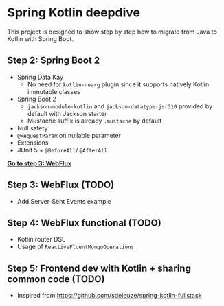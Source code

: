 # Spring Kotlin deepdive

This project is designed to show step by step how to migrate from Java to Kotlin with
Spring Boot.

## Step 2: Spring Boot 2

* Spring Data Kay
	* No need for `kotlin-noarg` plugin since it supports natively Kotlin immutable classes
* Spring Boot 2
	* `jackson-module-kotlin` and `jackson-datatype-jsr310` provided by default with Jackson starter
	* Mustache suffix is already `.mustache` by default
* Null safety
* `@RequestParam` on nullable parameter
* Extensions
* JUnit 5 + `@BeforeAll`/ `@AfterAll`

**[Go to step 3: WebFlux](https://github.com/sdeleuze/spring-kotlin-deepdive/tree/step3)**

## Step 3: WebFlux (TODO)

* Add Server-Sent Events example

## Step 4: WebFlux functional (TODO)

* Kotlin router DSL
* Usage of `ReactiveFluentMongoOperations`

## Step 5: Frontend dev with Kotlin + sharing common code (TODO)

* Inspired from https://github.com/sdeleuze/spring-kotlin-fullstack
